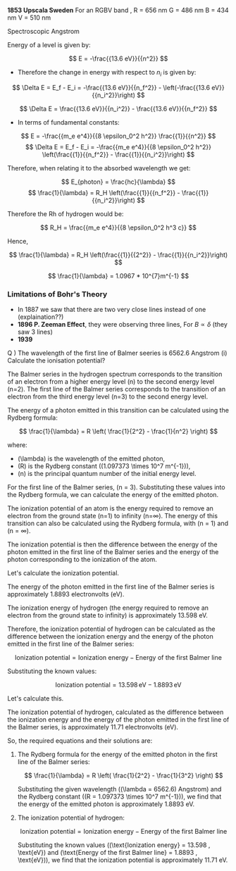
**1853 Upscala Sweden**
For an RGBV band ,
R = 656 nm 
G = 486 nm
B = 434 nm 
V = 510 nm

Spectroscopic Angstrom 

Energy of a level is given by:

$$ E = -\frac{{13.6 eV}}{{n^2}}
$$


- Therefore the change in energy with respect to $n_{i}$ is given by:

$$ \Delta E = E_f - E_i = -\frac{{13.6 eV}}{{n_f^2}} - \left(-\frac{{13.6 eV}}{{n_i^2}}\right)
$$

$$ \Delta E = \frac{{13.6 eV}}{{n_i^2}} - \frac{{13.6 eV}}{{n_f^2}}
$$
- In terms of fundamental constants:

$$ E = -\frac{{m_e e^4}}{{8 \epsilon_0^2 h^2}} \frac{{1}}{{n^2}}
$$ 
$$ \Delta E = E_f - E_i = -\frac{{m_e e^4}}{{8 \epsilon_0^2 h^2}} \left(\frac{{1}}{{n_f^2}} - \frac{{1}}{{n_i^2}}\right)
$$


Therefore, when relating it to the absorbed wavelength we get:

$$ E_{photon} = \frac{hc}{\lambda}
$$ $$ \frac{1}{\lambda} = R_H \left(\frac{{1}}{{n_f^2}} - \frac{{1}}{{n_i^2}}\right)
$$

Therefore the Rh of hydrogen would be:

$$ R_H = \frac{{m_e e^4}}{{8 \epsilon_0^2 h^3 c}}
$$

Hence,

$$ \frac{1}{\lambda} = R_H \left(\frac{{1}}{{2^2}} - \frac{{1}}{{n_i^2}}\right)
$$

$$ \frac{1}{\lambda} = 1.0967 * 10^{7}m^{-1} $$


### Limitations of Bohr's Theory

- In 1887 we saw that there are two very close lines instead of one (explaination??)
- **1896 P. Zeeman Effect**, they were observing three lines, For $B \propto \delta$  (they saw 3 lines)
- **1939**

Q ) The wavelength of the first line of Balmer seeries is 6562.6 Angstrom (i) Calculate the ionisation potential?

The Balmer series in the hydrogen spectrum corresponds to the transition of an electron from a higher energy level (n) to the second energy level (n=2). The first line of the Balmer series corresponds to the transition of an electron from the third energy level (n=3) to the second energy level.

The energy of a photon emitted in this transition can be calculated using the Rydberg formula:

$$
\frac{1}{\lambda} = R \left( \frac{1}{2^2} - \frac{1}{n^2} \right)
$$

where:
- \(\lambda\) is the wavelength of the emitted photon,
- \(R\) is the Rydberg constant (\(1.097373 \times 10^7 m^{-1}\)),
- \(n\) is the principal quantum number of the initial energy level.

For the first line of the Balmer series, \(n = 3\). Substituting these values into the Rydberg formula, we can calculate the energy of the emitted photon.

The ionization potential of an atom is the energy required to remove an electron from the ground state (n=1) to infinity (n=∞). The energy of this transition can also be calculated using the Rydberg formula, with \(n = 1\) and \(n = ∞\).

The ionization potential is then the difference between the energy of the photon emitted in the first line of the Balmer series and the energy of the photon corresponding to the ionization of the atom.

Let's calculate the ionization potential.

The energy of the photon emitted in the first line of the Balmer series is approximately 1.8893 electronvolts (eV).

The ionization energy of hydrogen (the energy required to remove an electron from the ground state to infinity) is approximately 13.598 eV.

Therefore, the ionization potential of hydrogen can be calculated as the difference between the ionization energy and the energy of the photon emitted in the first line of the Balmer series:

$$
\text{Ionization potential} = \text{Ionization energy} - \text{Energy of the first Balmer line}
$$

Substituting the known values:

$$
\text{Ionization potential} = 13.598 \, \text{eV} - 1.8893 \, \text{eV}
$$

Let's calculate this.

The ionization potential of hydrogen, calculated as the difference between the ionization energy and the energy of the photon emitted in the first line of the Balmer series, is approximately 11.71 electronvolts (eV). 

So, the required equations and their solutions are:

1. The Rydberg formula for the energy of the emitted photon in the first line of the Balmer series:

    $$
    \frac{1}{\lambda} = R \left( \frac{1}{2^2} - \frac{1}{3^2} \right)
    $$

    Substituting the given wavelength (\(\lambda = 6562.6\) Angstrom) and the Rydberg constant (\(R = 1.097373 \times 10^7 m^{-1}\)), we find that the energy of the emitted photon is approximately 1.8893 eV.

2. The ionization potential of hydrogen:

    $$
    \text{Ionization potential} = \text{Ionization energy} - \text{Energy of the first Balmer line}
    $$

    Substituting the known values (\(\text{Ionization energy} = 13.598 \, \text{eV}\) and \(\text{Energy of the first Balmer line} = 1.8893 \, \text{eV}\)), we find that the ionization potential is approximately 11.71 eV.